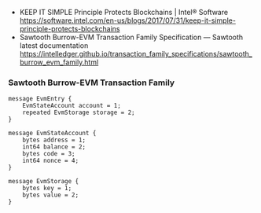 * KEEP IT SIMPLE Principle Protects Blockchains | Intel® Software https://software.intel.com/en-us/blogs/2017/07/31/keep-it-simple-principle-protects-blockchains
* Sawtooth Burrow-EVM Transaction Family Specification — Sawtooth latest documentation https://intelledger.github.io/transaction_family_specifications/sawtooth_burrow_evm_family.html


### Sawtooth Burrow-EVM Transaction Family

```
message EvmEntry {
    EvmStateAccount account = 1;
    repeated EvmStorage storage = 2;
}

message EvmStateAccount {
    bytes address = 1;
    int64 balance = 2;
    bytes code = 3;
    int64 nonce = 4;
}

message EvmStorage {
    bytes key = 1;
    bytes value = 2;
}
```